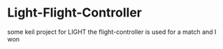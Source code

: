 # Light-Flight-Controller
some keil project for LIGHT
the flight-controller is used for a match
and I won
